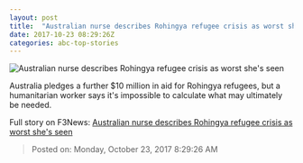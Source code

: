 ```yaml
---
layout: post
title:  "Australian nurse describes Rohingya refugee crisis as worst she's seen"
date: 2017-10-23 08:29:26Z
categories: abc-top-stories
---
```


![Australian nurse describes Rohingya refugee crisis as worst she's seen](http://www.abc.net.au/news/image/9077964-1x1-700x700.jpg)

Australia pledges a further $10 million in aid for Rohingya refugees, but a humanitarian worker says it's impossible to calculate what may ultimately be needed.


Full story on F3News: [Australian nurse describes Rohingya refugee crisis as worst she's seen](http://www.f3nws.com/n/mDhDAC)

> Posted on: Monday, October 23, 2017 8:29:26 AM
